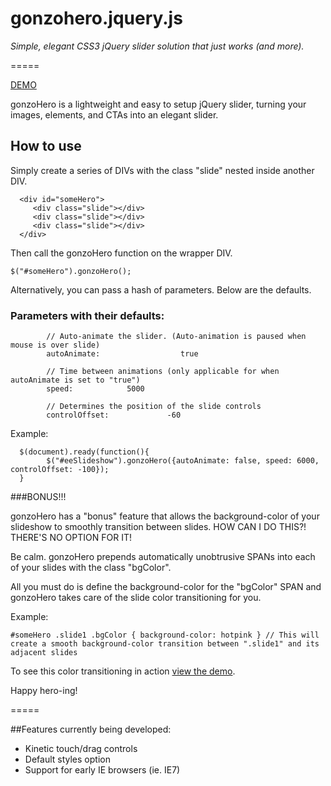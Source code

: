 # gonzohero.jquery.js

_Simple, elegant CSS3 jQuery slider solution that just works (and more)._

=====

[DEMO](http://jsfiddle.net/YagRL/19/)

gonzoHero is a lightweight and easy to setup jQuery slider, turning your images, elements, and CTAs into an elegant slider.

## How to use

Simply create a series of DIVs with the class "slide" nested inside another DIV. 

      <div id="someHero">
         <div class="slide"></div>
         <div class="slide"></div>
         <div class="slide"></div>
      </div>

Then call the gonzoHero function on the wrapper DIV.

	$("#someHero").gonzoHero();


Alternatively, you can pass a hash of parameters. Below are the defaults.

### Parameters with their defaults:
            
            // Auto-animate the slider. (Auto-animation is paused when mouse is over slide)
            autoAnimate:                  true

            // Time between animations (only applicable for when autoAnimate is set to "true")
            speed:            5000

            // Determines the position of the slide controls
            controlOffset:             -60

            
Example:
            
      $(document).ready(function(){
            $("#eeSlideshow").gonzoHero({autoAnimate: false, speed: 6000, controlOffset: -100});
      }

###BONUS!!!

gonzoHero has a "bonus" feature that allows the background-color of your slideshow to smoothly transition between slides. HOW CAN I DO THIS?! THERE'S NO OPTION FOR IT!

Be calm. gonzoHero prepends automatically unobtrusive SPANs into each of your slides with the class "bgColor". 

All you must do is define the background-color for the "bgColor" SPAN and gonzoHero takes care of the slide color transitioning for you.

Example:

	#someHero .slide1 .bgColor { background-color: hotpink } // This will create a smooth background-color transition between ".slide1" and its adjacent slides

To see this color transitioning in action [view the demo](http://jsfiddle.net/YagRL/19/).

Happy hero-ing!

=====

##Features currently being developed:

- Kinetic touch/drag controls
- Default styles option
- Support for early IE browsers (ie. IE7)